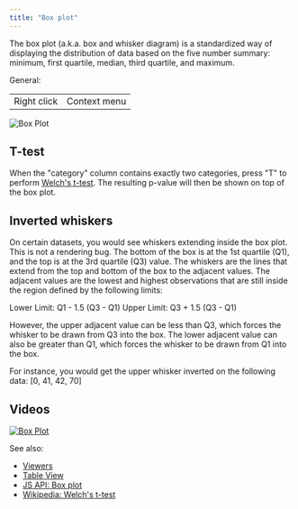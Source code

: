 ```yaml
---
title: "Box plot"
---
```


The box plot (a.k.a. box and whisker diagram) is a standardized way of displaying the distribution of data based on the
five number summary: minimum, first quartile, median, third quartile, and maximum.

General:

|             |              |
|-------------|--------------|
| Right click | Context menu |

![Box Plot](../../uploads/viewers/box-plot.png "Box Plot")

## T-test

When the "category" column contains exactly two categories, press "T" to perform
[Welch's t-test](https://en.wikipedia.org/wiki/Welch%27s_t-test). The resulting p-value will then be shown on top of the
box plot.

## Inverted whiskers

On certain datasets, you would see whiskers extending inside the box plot. This is not a rendering bug. The bottom of
the box is at the 1st quartile (Q1), and the top is at the 3rd quartile (Q3)
value. The whiskers are the lines that extend from the top and bottom of the box to the adjacent values. The adjacent
values are the lowest and highest observations that are still inside the region defined by the following limits:

Lower Limit: Q1 - 1.5 (Q3 - Q1)
Upper Limit: Q3 + 1.5 (Q3 - Q1)

However, the upper adjacent value can be less than Q3, which forces the whisker to be drawn from Q3 into the box. The
lower adjacent value can also be greater than Q1, which forces the whisker to be drawn from Q1 into the box.

For instance, you would get the upper whisker inverted on the following data: [0, 41, 42, 70]

## Videos

[![Box Plot](../../uploads/youtube/visualizations2.png "Open on Youtube")](https://www.youtube.com/watch?v=7MBXWzdC0-I&t=2332s)

See also:

* [Viewers](../viewers/viewers.md)
* [Table View](../../datagrok/table-view.md)
* [JS API: Box plot](https://public.datagrok.ai/js/samples/ui/viewers/types/box-plot)
* [Wikipedia: Welch's t-test](https://en.wikipedia.org/wiki/Welch%27s_t-test)
